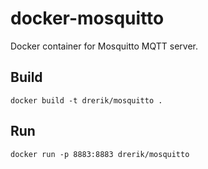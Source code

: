 # docker-mosquitto
Docker container for Mosquitto MQTT server.

## Build
```
docker build -t drerik/mosquitto .
```

## Run
```
docker run -p 8883:8883 drerik/mosquitto
```
